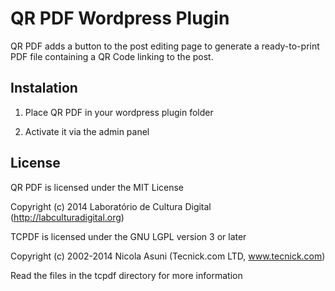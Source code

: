 QR PDF Wordpress Plugin
===========================

QR PDF adds a button to the post editing page to generate a ready-to-print PDF
file containing a QR Code linking to the post.

Instalation
-----------

1. Place QR PDF in your wordpress plugin folder

2. Activate it via the admin panel

License
---------
QR PDF is licensed under the MIT License

Copyright (c) 2014
Laboratório de Cultura Digital (http://labculturadigital.org)

TCPDF is licensed under the GNU LGPL version 3 or later

Copyright (c) 2002-2014
Nicola Asuni
(Tecnick.com LTD, www.tecnick.com)

Read the files in the tcpdf directory for more information
